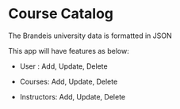 # Course Catalog

The Brandeis university data is formatted in JSON

This app will have features as below:

* User : Add, Update, Delete

* Courses: Add, Update, Delete

* Instructors: Add, Update, Delete
